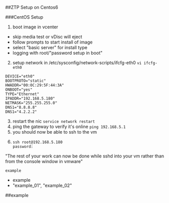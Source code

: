 ##ZTP Setup on Centos6

###CentOS Setup
1. boot image in vcenter
  * skip media test or vDisc will eject
* follow prompts to start install of image
* select "basic server" for install type
* logging with root/"password setup in boot"
2. setup network in /etc/sysconfig/network-scripts/ifcfg-eth0
 ``` vi ifcfg-eth0 ```
 ```
 DEVICE="eth0"
 BOOTPROTO="static"
 HWADDR="00:0C:29:5F:44:3A"
 ONBOOT="yes"
 TYPE="Ethernet"
 IPADDR="192.168.5.180"
 NETMASK="255.255.255.0"
 DNS1="8.8.8.8"
 DNS1="4.2.2.2"
 ```
 
3. restart the nic
``` service network restart ```
4. ping the gateway to verify it's online
``` ping 192.168.5.1 ```
5. you should now be able to ssh to the vm
6. ```
   ssh root@192.168.5.180
   password: 
   ```
"The rest of your work can now be done while sshd into your vm rather than from the console window in vmware"


 














``` example ```
* example
* "example_01", "example_02"


##example
